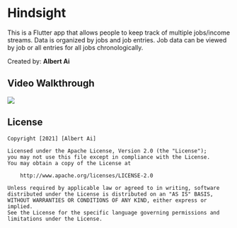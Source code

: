 # Hindsight

This is a Flutter app that allows people to keep track of multiple jobs/income streams. Data is organized by jobs and job entries. Job data can be viewed by job or all entries for all jobs chronologically.

Created by: **Albert Ai**

## Video Walkthrough
![](https://i.imgur.com/nh9JUnL.gif)

## License

    Copyright [2021] [Albert Ai]

    Licensed under the Apache License, Version 2.0 (the "License");
    you may not use this file except in compliance with the License.
    You may obtain a copy of the License at

        http://www.apache.org/licenses/LICENSE-2.0

    Unless required by applicable law or agreed to in writing, software
    distributed under the License is distributed on an "AS IS" BASIS,
    WITHOUT WARRANTIES OR CONDITIONS OF ANY KIND, either express or implied.
    See the License for the specific language governing permissions and
    limitations under the License.
